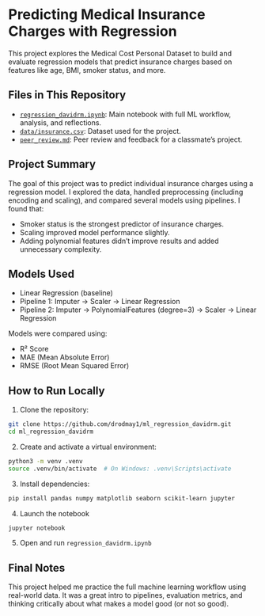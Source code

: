 # Predicting Medical Insurance Charges with Regression

This project explores the Medical Cost Personal Dataset to build and evaluate regression models that predict insurance charges based on features like age, BMI, smoker status, and more.

## Files in This Repository

- [`regression_davidrm.ipynb`](./regression_davidrm.ipynb): Main notebook with full ML workflow, analysis, and reflections.
- [`data/insurance.csv`](./data/insurance.csv): Dataset used for the project.
- [`peer_review.md`](./peer_review.md): Peer review and feedback for a classmate’s project.

## Project Summary

The goal of this project was to predict individual insurance charges using a regression model. I explored the data, handled preprocessing (including encoding and scaling), and compared several models using pipelines. I found that:
- Smoker status is the strongest predictor of insurance charges.
- Scaling improved model performance slightly.
- Adding polynomial features didn’t improve results and added unnecessary complexity.

## Models Used

- Linear Regression (baseline)
- Pipeline 1: Imputer → Scaler → Linear Regression
- Pipeline 2: Imputer → PolynomialFeatures (degree=3) → Scaler → Linear Regression

Models were compared using:
- R² Score
- MAE (Mean Absolute Error)
- RMSE (Root Mean Squared Error)

## How to Run Locally

1. Clone the repository:

```bash
git clone https://github.com/drodmay1/ml_regression_davidrm.git
cd ml_regression_davidrm
```

2. Create and activate a virtual environment:
   
```bash
python3 -m venv .venv
source .venv/bin/activate  # On Windows: .venv\Scripts\activate
```

3. Install dependencies:

```bash
pip install pandas numpy matplotlib seaborn scikit-learn jupyter
```

4. Launch the notebook
   
```bash
jupyter notebook
```

5. Open and run `regression_davidrm.ipynb`

## Final Notes

This project helped me practice the full machine learning workflow using real-world data. It was a great intro to pipelines, evaluation metrics, and thinking critically about what makes a model good (or not so good).


